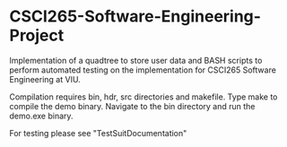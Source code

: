 # CSCI265-Software-Engineering-Project
Implementation of a quadtree to store user data and BASH scripts to perform automated testing on the implementation for CSCI265 Software Engineering at VIU.

Compilation requires bin, hdr, src directories and makefile.
Type make to compile the demo binary.
Navigate to the bin directory and run the demo.exe binary.

For testing please see "TestSuitDocumentation"
